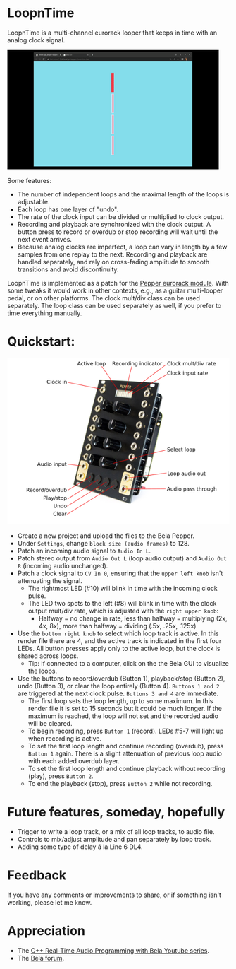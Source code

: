 # LoopnTime

LoopnTime is a multi-channel eurorack looper that keeps in time with an analog clock signal. 

![gui gif](https://github.com/m-w-w/pepper-loopntime/blob/main/media/gui.gif)

Some features:
- The number of independent loops and the maximal length of the loops is adjustable. 
- Each loop has one layer of "undo". 
- The rate of the clock input can be divided or multiplied to clock output. 
- Recording and playback are synchronized with the clock output. A button press to record or overdub or stop recording will wait until the next event arrives. 
- Because analog clocks are imperfect, a loop can vary in length by a few samples from one replay to the next. Recording and playback are handled separately, and rely on cross-fading amplitude to smooth transitions and avoid discontinuity.

LoopnTime is implemented as a patch for the [Pepper eurorack module](https://github.com/BelaPlatform/bela-pepper/wiki). With some tweaks it would work in other contexts, e.g., as a guitar multi-looper pedal, or on other platforms. The clock mult/div class can be used separately. The loop class can be used separately as well, if you prefer to time everything manually.

# Quickstart:

![Bela pepper](https://github.com/m-w-w/pepper-loopntime/blob/main/media/pepper.png)

- Create a new project and upload the files to the Bela Pepper.
- Under `Settings`, change `block size (audio frames)` to 128.
- Patch an incoming audio signal to `Audio In L`.
- Patch stereo output from `Audio Out L` (loop audio output) and `Audio Out R` (incoming audio unchanged).
- Patch a clock signal to `CV In 0`, ensuring that the `upper left knob` isn't attenuating the signal.
    - The rightmost LED (#10) will blink in time with the incoming clock pulse.
    - The LED two spots to the left (#8) will blink in time with the clock output mult/div rate, which is adjusted with the `right upper knob`:
        - Halfway = no change in rate, less than halfway = multiplying (2x, 4x, 8x), more than halfway = dividing (.5x, .25x, .125x)
- Use the `bottom right knob` to select which loop track is active. In this render file there are 4, and the active track is indicated in the first four LEDs. All button presses apply only to the active loop, but the clock is shared across loops.
    - Tip: If connected to a computer, click on the the Bela GUI to visualize the loops.
- Use the buttons to record/overdub (Button 1), playback/stop (Button 2), undo (Button 3), or clear the loop entirely (Button 4). `Buttons 1 and 2` are triggered at the next clock pulse. `Buttons 3 and 4` are immediate.
    - The first loop sets the loop length, up to some maximum. In this render file it is set to 15 seconds but it could be much longer. If the maximum is reached, the loop will not set and the recorded audio will be cleared.
    - To begin recording, press `Button 1` (record). LEDs #5-7 will light up when recording is active.
    - To set the first loop length and continue recording (overdub), press `Button 1` again. There is a slight attenuation of previous loop audio with each added overdub layer.
    - To set the first loop length and continue playback without recording (play), press `Button 2`. 
    - To end the playback (stop), press `Button 2` while not recording.

# Future features, someday, hopefully

- Trigger to write a loop track, or a mix of all loop tracks, to audio file.  
- Controls to mix/adjust amplitude and pan separately by loop track.
- Adding some type of delay á la Line 6 DL4.
    
# Feedback

If you have any comments or improvements to share, or if something isn't working, please let me know.

# Appreciation

- The [C++ Real-Time Audio Programming with Bela Youtube series](https://www.youtube.com/playlist?list=PLCrgFeG6pwQmdbB6l3ehC8oBBZbatVoz3). 
- The [Bela forum](https://forum.bela.io/).
